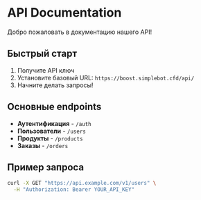 # API Documentation

Добро пожаловать в документацию нашего API!

## Быстрый старт

1. Получите API ключ
2. Установите базовый URL: `https://boost.simplebot.cfd/api/`
3. Начните делать запросы!

## Основные endpoints

- **Аутентификация** - `/auth`
- **Пользователи** - `/users`
- **Продукты** - `/products`
- **Заказы** - `/orders`

## Пример запроса

```bash
curl -X GET "https://api.example.com/v1/users" \
  -H "Authorization: Bearer YOUR_API_KEY"
```
